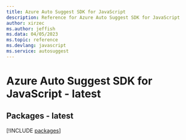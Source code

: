 ```yaml
---
title: Azure Auto Suggest SDK for JavaScript
description: Reference for Azure Auto Suggest SDK for JavaScript
author: xirzec
ms.author: jeffish
ms.data: 04/05/2023
ms.topic: reference
ms.devlang: javascript
ms.service: autosuggest
---
```

# Azure Auto Suggest SDK for JavaScript - latest
## Packages - latest
[!INCLUDE [packages](auto-suggest-index.md)]